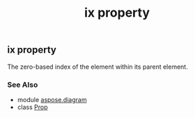 ﻿---
title: ix property
second_title: Aspose.Diagram for Python via .NET API References
description: 
type: docs
weight: 80
url: /python-net/aspose.diagram/prop/ix/
is_root: false
---

## ix property


The zero-based index of the element within its parent element.

### See Also
* module [aspose.diagram](../../)
* class [Prop](/diagram/python-net/aspose.diagram/prop)
